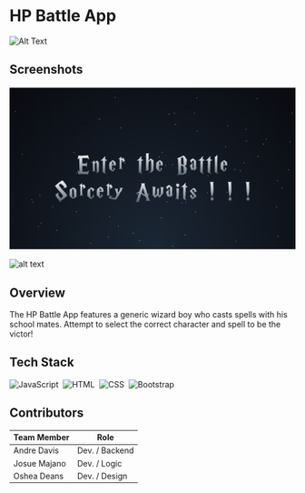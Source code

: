 # HP Battle App
![Alt Text](https://media.giphy.com/media/BJmTtZL4hova8/giphy.gif)

## Screenshots

![alt text](https://github.com/OsheaRD/HPBattleApp/blob/main/img/HPBA%20landing2.png)

![alt text](https://github.com/OsheaRD/HPBattleApp/blob/main/img/hpbaindexhtml.png)
## Overview

The HP Battle App features a generic wizard boy who casts spells with his school mates.  Attempt to select the correct character and spell to be the victor!


 
 ## Tech Stack
 
![JavaScript](https://img.shields.io/badge/-JavaScript-333333?style=flat&logo=javascript)&nbsp;
![HTML](https://img.shields.io/badge/-HTML-333333?style=flat&logo=HTML5)&nbsp;
![CSS](https://img.shields.io/badge/-CSS-333333?style=flat&logo=CSS3&logoColor=1572B6)&nbsp;
![Bootstrap](https://img.shields.io/badge/-Bootstrap-333333?style=flat&logo=bootstrap&logoColor=563D7C)


## Contributors

Team Member  | Role
------------ | -------------
Andre Davis  | Dev. / Backend
Josue Majano | Dev. / Logic
Oshea Deans  | Dev. / Design
